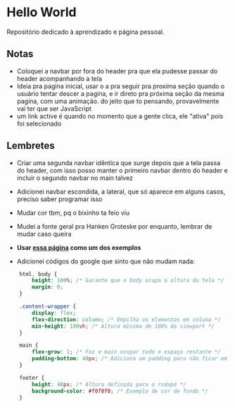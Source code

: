 # Hello World

Repositório dedicado à aprendizado e página pessoal.

## Notas

- Coloquei a navbar por fora do header pra que ela pudesse passar do header acompanhando a tela
- Ideia pra pagina inicial, usar o a pra seguir pra proxima seção quando o usuário tentar descer a pagina, e ir direto pra próxima seção da mesma pagina, com uma animação. do jeito que to pensando, provavelmente vai ter que ser JavaScript
- um link active é quando no momento que a gente clica, ele "ativa" pois foi selecionado

## Lembretes

- Criar uma segunda navbar idêntica que surge depois que a tela passa do header, com isso posso manter o primeiro navbar dentro do header e incluir o segundo navbar no main talvez
- Adicionei navbar escondida, a lateral, que só aparece em alguns casos, preciso saber programar isso
- Mudar cor tbm, pq o bixinho ta feio viu
- Mudei a fonte geral pra Hanken Groteske por enquanto, lembrar de mudar caso queira
- **Usar [essa página](https://www.tabloid0120.com) como um dos exemplos**

- Adicionei códigos do google que sinto que não mudam nada:
```CSS
    html, body {
        height: 100%; /* Garante que o body ocupa a altura da tela */
        margin: 0;
    }

    .content-wrapper {
        display: flex;
        flex-direction: column; /* Empilha os elementos em coluna */
        min-height: 100vh; /* Altura mínima de 100% da viewport */
    }

    main {
        flex-grow: 1; /* Faz o main ocupar todo o espaço restante */
        padding-bottom: 40px; /* Adiciona um padding para não ficar em cima do footer */
    }

    footer {
        height: 40px; /* Altura definida para o rodapé */
        background-color: #f0f0f0; /* Exemplo de cor de fundo */
    }
